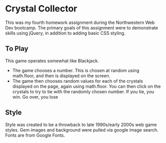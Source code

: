 <h1>Crystal Collector</h1>

This was my fourth homework assignment during the Northwestern Web Dev bootcamp.  The primary goals of this assignment were to demonstrate skills using jQuery, in addition to adding basic CSS styling.


<h2>To Play</h2>
This game operates somewhat like Blackjack.
<ul>
<li>The game chooses a number.  This is chosen at random using math.floor, and then is displayed on the screen.</li>
<li>The game then chooses random values for each of the crystals displayed on the page, again using math.floor.  You can then click on the crystals to try to tie with the randomly chosen number.  If you tie, you win.  Go over, you lose</li>
</ul>

<h2>Style</h2>
Style was created to be a throwback to late 1990s/early 2000s web game styles. Gem images and background were pulled via google image search.  Fonts are from Google Fonts.

